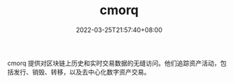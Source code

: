 ﻿---
weight: 
title: "cmorq"
description: "cmorq 提供对区块链上历史和实时交易数据的无缝访问"
date: 2022-03-25T21:57:40+08:00
lastmod: 2022-03-25T16:45:40+08:00
draft: false
authors: ["Metabd"]
featuredImage: "cmorq.jpg"
link: ""
tags: ["数据分析","cmorq"]
categories: ["navigation"]
navigation: ["数据分析"]
lightgallery: true
toc: true
pinned: false
recommend: false
recommend1: false
---
cmorq 提供对区块链上历史和实时交易数据的无缝访问。他们追踪资产活动，包括发行、销毁、转移，以及去中心化数字资产交易。
